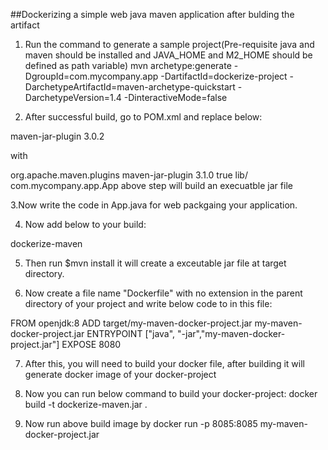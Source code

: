 ##Dockerizing a simple web java maven application after bulding the artifact
1. Run the command to generate a sample project(Pre-requisite java and maven should be installed and JAVA_HOME and M2_HOME should be defined as path variable)
mvn archetype:generate -DgroupId=com.mycompany.app -DartifactId=dockerize-project -DarchetypeArtifactId=maven-archetype-quickstart -DarchetypeVersion=1.4 -DinteractiveMode=false

2. After successful build, go to POM.xml and replace below: 
<plugin>
    <artifactId>maven-jar-plugin</artifactId>     
    <version>3.0.2</version>
</plugin>

with

<plugin>
    <!-- Build an executable JAR -->
<groupId>org.apache.maven.plugins</groupId>
      <artifactId>maven-jar-plugin</artifactId>
          <version>3.1.0</version>
      <configuration>
        <archive>
          <manifest>
                <addClasspath>true</addClasspath>
                <classpathPrefix>lib/</classpathPrefix>
                <mainClass>com.mycompany.app.App</mainClass>
          </manifest>
        </archive>
      </configuration>
</plugin

# above step will build an execuatble jar file

3.Now write the code in App.java for web packgaing your application.

4. Now add below to your build:
 <build>
  <finalName>dockerize-maven</finalName>
</build>

5. Then run $mvn install it will create a exceutable jar file at target directory.

6. Now create a file name "Dockerfile" with no extension in the parent directory of your project and write below code to in this file:

FROM openjdk:8
ADD target/my-maven-docker-project.jar my-maven-docker-project.jar
ENTRYPOINT ["java", "-jar","my-maven-docker-project.jar"]
EXPOSE 8080

7. After this, you will need to build your docker file, after building it will generate docker image of your docker-project

8. Now you can run below command to build your docker-project:
docker build -t dockerize-maven.jar .

9. Now run above build image by
 docker run -p 8085:8085 my-maven-docker-project.jar
